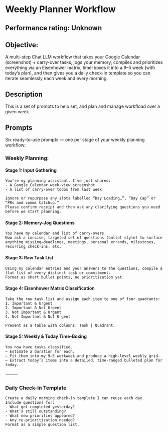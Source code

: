 # Weekly Planner Workflow
## Performance rating: Unknown

## Objective:
A multi-step Chat LLM workflow that takes your Google Calendar (screenshot) + carry-over tasks, jogs your memory, compiles and prioritizes everything via an Eisenhower matrix, time-boxes it into a 9–5 week (with today’s plan), and then gives you a daily check-in template so you can iterate seamlessly each week and every morning.

## Description
This is a set of prompts to help set, and plan and manage workfload over a given week.

## Prompts
Six ready-to-use prompts — one per stage of your weekly planning workflow:

### Weekly Planning:
#### Stage 1: Input Gathering
```
You’re my planning assistant. I’ve just shared:
- A Google Calendar week-view screenshot  
- A list of carry-over todos from last week  

Ignore or repurpose any slots labelled “Day Loading…”, “Day Cap” or “PRs and comms Catchup.”  
Please confirm receipt and then ask any clarifying questions you need before we start planning.
```

#### Stage 2: Memory-Jog Questions
```
You have my calendar and list of carry-overs.  
Now ask a concise, targeted set of questions (bullet style) to surface anything missing—deadlines, meetings, personal errands, milestones, recurring check-ins, etc.
```

#### Stage 3: Raw Task List
```
Using my calendar entries and your answers to the questions, compile a flat list of every distinct task or commitment.  
Format as short bullet points, no prioritization yet.
```

#### Stage 4: Eisenhower Matrix Classification
```
Take the raw task list and assign each item to one of four quadrants:
1. Important & Urgent  
2. Important & Not Urgent  
3. Not Important & Urgent  
4. Not Important & Not Urgent  

Present as a table with columns: Task | Quadrant.
```

#### Stage 5: Weekly & Today Time-Boxing
```
You now have tasks classified.  
– Estimate a duration for each.  
– Fit them into my 9–5 workweek and produce a high-level weekly grid.  
– Extract today’s items into a detailed, time-ranged bulleted plan for today.
```

⸻

### Daily Check-In Template
```
Create a daily morning check-in template I can reuse each day.  
Include questions for:
- What got completed yesterday?  
- What’s still outstanding?  
- What new priorities appeared?  
- Any re-prioritization needed?
Format as a simple question list.
```
